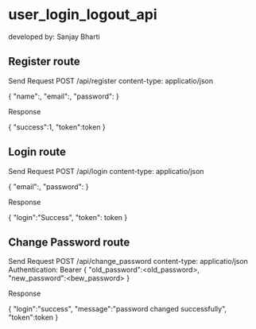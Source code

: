 # user_login_logout_api
developed by: Sanjay Bharti

## Register route
Send Request 
POST  /api/register
content-type: applicatio/json

{
    "name":<name>,
    "email":<email>,
    "password":<password>
}

Response

{
    "success":1,
    "token":token
}


## Login route
Send Request 
POST  /api/login
content-type: applicatio/json

{
    "email":<email>,
    "password":<password>
}

Response

{
    "login":"Success",
    "token": token
}

## Change Password route
Send Request 
POST  /api/change_password
content-type: applicatio/json
Authentication: Bearer <token>
{
    "old_password":<old_password>,
    "new_password":<bew_password>
}

Response

{
    "login":"success",
    "message":"password changed successfully",
    "token":token
}